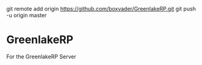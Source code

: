 git remote add origin https://github.com/boxvader/GreenlakeRP.git
git push -u origin master
# GreenlakeRP
For the GreenlakeRP Server
